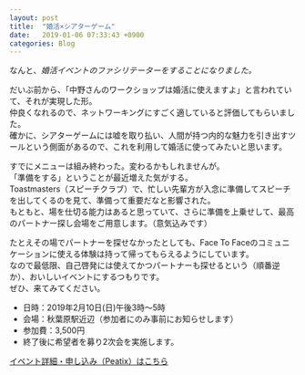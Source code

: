 ```yaml
---
layout: post
title:  "婚活×シアターゲーム"
date:   2019-01-06 07:33:43 +0900
categories: Blog
---
```


なんと、*婚活イベントのファシリテーターをすることになりました。*

だいぶ前から、「中野さんのワークショップは婚活に使えますよ」と言われていて、それが実現した形。  
仲良くなれるので、ネットワーキングにすごく適していると評価してもらいました。  
確かに、シアターゲームには嘘を取り払い、人間が持つ内的な魅力を引き出すツールという側面があるので、これを利用して婚活に使ってみたいと思います。

すでにメニューは組み終わった。変わるかもしれませんが。  
「準備をする」ということが最近増えた気がする。  
Toastmasters（スピーチクラブ）で、忙しい先輩方が入念に準備してスピーチを出してくるのを見て、準備って重要だなと影響された。  
もともと、場を仕切る能力はあると思っていて、さらに準備を上乗せして、最高のパートナー探し会場をご用意します。（意気込みです）

たとえその場でパートナーを探せなかったとしても、Face To Faceのコミュニケーションに使える体験は持って帰ってもらえるようにしています。  
なので最低限、自己啓発には使えてかつパートナーも探せるという（順番逆か）、おいしいイベントにするつもりです。  
ぜひ、来てみてください。


* 日時：2019年2月10日(日)午後3時～5時
* 会場：秋葉原駅近辺（参加者にのみ事前にお知らせします）
* 参加費：3,500円
* 終了後に希望者を募り2次会を実施します。


[イベント詳細・申し込み（Peatix）はこちら](https://impro-konkatsu.peatix.com/?fbclid=IwAR2PRYFWO0nAFSVUmACiT9StylHvBfFVEIoZ4hrk10BGarGyo6mByYXPzVg)


